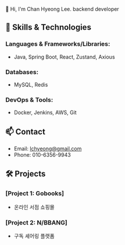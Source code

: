 👋 Hi, I'm Chan Hyeong Lee.
backend developer 

## 🚀 Skills & Technologies
### Languages & Frameworks/Libraries:
- Java, Spring Boot, React, Zustand, Axious
### Databases: 
- MySQL, Redis
### DevOps & Tools:
- Docker, Jenkins, AWS, Git
## 📫 Contact
- Email: lchyeong@gmail.com 
- Phone: 010-6356-9943

## 🛠️ Projects
### [Project 1: Gobooks]
- 온라인 서점 쇼핑몰
### [Project 2: N/BBANG]
- 구독 셰어링 플랫폼
